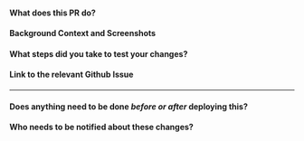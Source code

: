 #### What does this PR do?

#### Background Context and Screenshots

#### What steps did you take to test your changes?

#### Link to the relevant Github Issue

----

#### Does anything need to be done _before or after_ deploying this?

#### Who needs to be notified about these changes?
